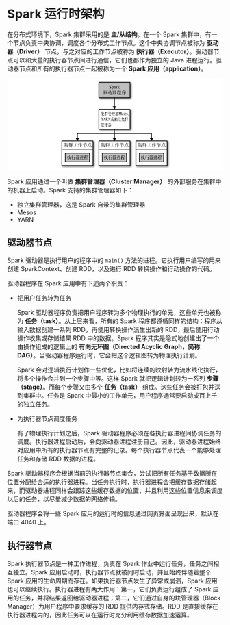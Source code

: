 # Spark 运行时架构

在分布式环境下，Spark 集群采用的是 **主/从结构**。在一个 Spark 集群中，有一个节点负责中央协调，调度各个分布式工作节点。这个中央协调节点被称为 **驱动器（Driver）** 节点，与之对应的工作节点被称为 **执行器（Executor）**。驱动器节点可以和大量的执行器节点间进行通信，它们也都作为独立的 Java 进程运行。驱动器节点和所有的执行器节点一起被称为一个 **Spark 应用（application）**。

![image-20200630100726276](images/image-20200630100726276.png)

Spark 应用通过一个叫做 **集群管理器（Cluster Manager）** 的外部服务在集群中的机器上启动。Spark 支持的集群管理器如下：

- 独立集群管理器，这是 Spark 自带的集群管理器
- Mesos
- YARN

## 驱动器节点

Spark 驱动器是执行用户的程序中的 `main()` 方法的进程。它执行用户编写的用来创建 SparkContext、创建 RDD，以及进行 RDD 转换操作和行动操作的代码。

驱动器程序在 Spark 应用中有下述两个职责：

- 把用户任务转为任务

  Spark 驱动器程序负责把用户程序转为多个物理执行的单元，这些单元也被称为 **任务（task）**。从上层来看，所有的 Spark 程序都遵循同样的结构：程序从输入数据创建一系列 RDD，再使用转换操作派生出新的 RDD，最后使用行动操作收集或存储结果 RDD 中的数据。Spark 程序其实是隐式地创建出了一个由操作组成的逻辑上的 **有向无环图（Directed Acyclic Graph，简称 DAG）**。当驱动器程序运行时，它会把这个逻辑图转为物理执行计划。

  Spark 会对逻辑执行计划作一些优化，比如将连续的映射转为流水线化执行，将多个操作合并到一个步骤中等。这样 Spark 就把逻辑计划转为一系列 **步骤（stage）**。而每个步骤又由多个 **任务（task）** 组成。这些任务会被打包并送到集群中。任务是 Spark 中最小的工作单元，用户程序通常要启动成百上千的独立任务。

- 为执行器节点调度任务

  有了物理执行计划之后，Spark 驱动器程序必须在各执行器进程间协调任务的调度。执行器进程启动后，会向驱动器进程注册自己。因此，驱动器进程始终对应用中所有的执行器节点有完整的记录。每个执行器节点代表一个能够处理任务和存储 RDD 数据的进程。

Spark 驱动器程序会根据当前的执行器节点集合，尝试把所有任务基于数据所在位置分配给合适的执行器进程。当任务执行时，执行器进程会把缓存数据存储起来，而驱动器进程同样会跟踪这些缓存数据的位置，并且利用这些位置信息来调度以后的任务，以尽量减少数据的网络传输。

驱动器程序会将一些 Spark 应用的运行时的信息通过网页界面呈现出来，默认在端口 4040 上。

## 执行器节点

Spark 执行器节点是一种工作进程，负责在 Spark 作业中运行任务，任务之间相互独立。Spark 应用启动时，执行器节点就被同时启动，并且始终伴随着整个 Spark 应用的生命周期而存在。如果执行器节点发生了异常或崩溃，Spark 应用也可以继续执行。执行器进程有两大作用：第一，它们负责运行组成了 Spark 应用的任务，并将结果返回给驱动器进程；第二，它们通过自身的块管理器（Block Manager）为用户程序中要求缓存的 RDD 提供内存式存储。RDD 是直接缓存在执行器进程内的，因此任务可以在运行时充分利用缓存数据加速运算。